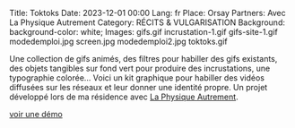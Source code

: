 Title: Toktoks
Date: 2023-12-01 00:00
Lang: fr
Place: Orsay
Partners: Avec La Physique Autrement
Category: RÉCITS & VULGARISATION
Background: background-color: white;
Images: gifs.gif
    incrustation-1.gif
    gifs-site-1.gif
    modedemploi.jpg
    screen.jpg
    modedemploi2.jpg
    toktoks.gif

Une collection de gifs animés, des filtres pour habiller des gifs existants, des objets tangibles sur fond vert pour produire des incrustations, une typographie colorée… Voici un kit graphique pour habiller des vidéos diffusées sur les réseaux et leur donner une identité propre. Un projet développé lors de ma résidence avec [La Physique Autrement](https://hebergement.universite-paris-saclay.fr/supraconductivite/projet/toktoks/).

[voir une démo](https://youtu.be/uIqkitE1gqQ?feature=shared)